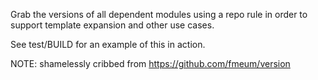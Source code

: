 Grab the versions of all dependent modules using a repo rule in order
to support template expansion and other use cases.

See test/BUILD for an example of this in action.

NOTE: shamelessly cribbed from https://github.com/fmeum/version
